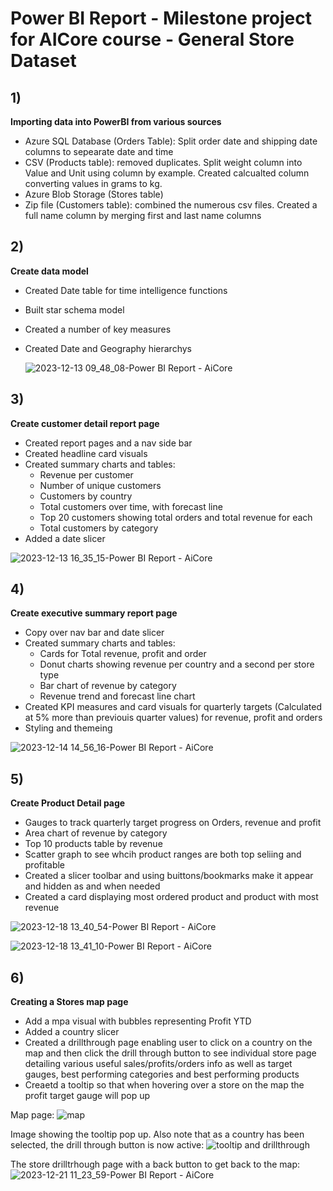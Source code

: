 # Power BI Report - Milestone project for AICore course - General Store Dataset

## 1) 
**Importing data into PowerBI from various sources**
- Azure SQL Database (Orders Table): Split order date and shipping date columns to sepearate date and time 
- CSV (Products table): removed duplicates. Split weight column into Value and Unit using column by example. Created calcualted column converting values in grams to kg.  
- Azure Blob Storage (Stores table)
- Zip file (Customers table): combined the numerous csv files. Created a full name column by merging first and last name columns 

## 2)
**Create data model**
- Created Date table for time intelligence functions
- Built star schema model
- Created a number of key measures
- Created Date and Geography hierarchys

  ![2023-12-13 09_48_08-Power BI Report - AiCore](https://github.com/DonLe2911/data-analytics-power-bi-report/assets/16416867/7e267d86-ae55-4e21-b6b8-7de695c014e2)

## 3)
**Create customer detail report page**
- Created report pages and a nav side bar
- Created headline card visuals
- Created summary charts and tables:
    - Revenue per customer
    - Number of unique customers
    - Customers by country
    - Total customers over time, with forecast line
    - Top 20 customers showing total orders and total revenue for each
    - Total customers by category
- Added a date slicer

![2023-12-13 16_35_15-Power BI Report - AiCore](https://github.com/DonLe2911/data-analytics-power-bi-report/assets/16416867/0d9eadb3-bc2c-4719-81b0-7f8b206f89fb)

## 4)
**Create executive summary report page**
- Copy over nav bar and date slicer
- Created summary charts and tables:
    - Cards for Total revenue, profit and order
    - Donut charts showing revenue per country and a second per store type
    - Bar chart of revenue by category
    - Revenue trend and forecast line chart
- Created KPI measures and card visuals for quarterly targets (Calculated at 5% more than previouis quarter values) for revenue, profit and orders
- Styling and themeing

![2023-12-14 14_56_16-Power BI Report - AiCore](https://github.com/DonLe2911/data-analytics-power-bi-report/assets/16416867/a26bcb9d-3a83-4eff-9c96-5d4404ff8ab2)

## 5)
**Create Product Detail page**
- Gauges to track quarterly target progress on Orders, revenue and profit
- Area chart of revenue by category
- Top 10 products table by revenue
- Scatter graph to see whcih product ranges are both top seliing and profitable
- Created a slicer toolbar and using buittons/bookmarks make it appear and hidden as and when needed
- Created a card displaying most ordered product and product with most revenue

![2023-12-18 13_40_54-Power BI Report - AiCore](https://github.com/DonLe2911/data-analytics-power-bi-report/assets/16416867/26164f33-a393-4119-87b2-3f3021f9d842)

![2023-12-18 13_41_10-Power BI Report - AiCore](https://github.com/DonLe2911/data-analytics-power-bi-report/assets/16416867/9e512ca4-349a-4822-9252-fc06db28dfc5)

## 6)
**Creating a Stores map page**
- Add a mpa visual with bubbles representing Profit YTD
- Added a country slicer
- Created a drillthrough page enabling user to click on a country on the map and then click the drill through button to see individual store page detailing various useful sales/profits/orders info as well as target gauges, best performing categories and best performing products
- Creaetd a tooltip so that when hovering over a store on the map the profit target gauge will pop up

Map page: ![map](https://github.com/DonLe2911/data-analytics-power-bi-report/assets/16416867/e883efd9-a231-4abc-a2c0-897acf2b9f89)

Image showing the tooltip pop up. Also note that as a country has been selected, the drill through button is now active:
![tooltip and drillthrough](https://github.com/DonLe2911/data-analytics-power-bi-report/assets/16416867/2b0a185a-ec61-4c08-a985-2416cf0b9269)

The store drilltrhough page with a back button to get back to the map:
![2023-12-21 11_23_59-Power BI Report - AiCore](https://github.com/DonLe2911/data-analytics-power-bi-report/assets/16416867/a6018af2-e54e-443e-a5d4-5911d12f7c7b)




